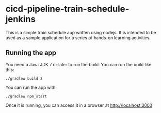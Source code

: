 # cicd-pipeline-train-schedule-jenkins

This is a simple train schedule app written using nodejs. It is intended to be used as a sample application for a series of hands-on learning activities.

## Running the app

You need a Java JDK 7 or later to run the build. You can run the build like this:

    ./gradlew build 2

You can run the app with:

    ./gradlew npm_start

Once it is running, you can access it in a browser at [http://localhost:3000](http://localhost:3000)
